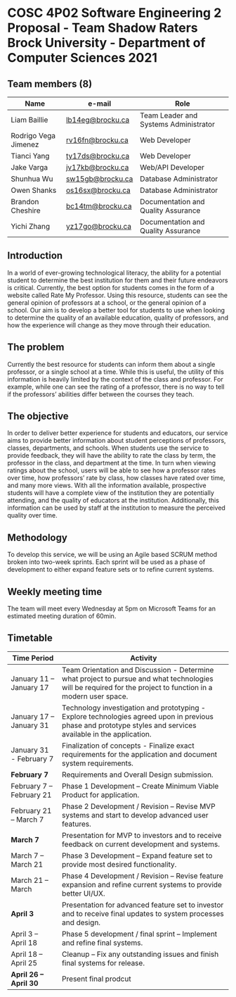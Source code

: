 # COSC 4P02 Software Engineering 2 Proposal - Team Shadow Raters Brock University - Department of Computer Sciences 2021 

## Team members (8)
Name | e-mail | Role
------------ | ------------- | -------------
Liam Baillie		 |  lb14eg@brocku.ca	  |	Team Leader and Systems Administrator <br>
Rodrigo Vega Jimenez    |  rv16fn@brocku.ca	  |	Web Developer <br>
Tianci Yang		   |  ty17ds@brocku.ca   |		Web Developer <br>
Jake Varga 		   |  jv17kb@brocku.ca 	|	Web/API Developer <br>
Shunhua Wu 		   |  sw15gb@brocku.ca 	|	Database Administrator <br>
Owen Shanks 		 |  os16sx@brocku.ca 	|	Database Administrator <br>
Brandon Cheshire |	bc14tm@brocku.ca 	|	Documentation and Quality Assurance <br>
Yichi Zhang 		 |  yz17go@brocku.ca 	|	Documentation and Quality Assurance <br>

## Introduction
In a world of ever-growing technological literacy, the ability for a potential student to determine the best institution for them and their future endeavors is critical.
Currently, the best option for students comes in the form of a website called Rate My Professor. Using this resource, students can see the general opinion of professors 
at a school, or the general opinion of a school. Our aim is to develop a better tool for students to use when looking to determine the quality of an available education,
quality of professors, and how the experience will change as they move through their education.

## The problem
Currently the best resource for students can inform them about a single professor, or a single school at a time. While this is useful, the utility of this 
information is heavily limited by the context of the class and professor. For example, while one can see the rating of a professor, there is no way 
to tell if the professors’ abilities differ between the courses they teach.

## The objective
In order to deliver better experience for students and educators, our service aims to provide better information about student perceptions of professors, 
classes, departments, and schools. When students use the service to provide feedback, they will have the ability to rate the class by term, the professor 
in the class, and department at the time. In turn when viewing ratings about the school, users will be able to see how a professor rates over time, 
how professors’ rate by class, how classes have rated over time, and many more views. With all the information available, prospective students will 
have a complete view of the institution they are potentially attending, and the quality of educators at the institution. Additionally, this information 
can be used by staff at the institution to measure the perceived quality over time. 

## Methodology
To develop this service, we will be using an Agile based SCRUM method broken into two-week sprints. Each sprint will be used as a phase of development
to either expand feature sets or to refine current systems.

## Weekly meeting time
The team will meet every Wednesday at 5pm on Microsoft Teams for an estimated meeting duration of 60min.

## Timetable

Time Period | Activity
------------ | -------------
January 11 – January 17 | Team Orientation and Discussion - Determine what project to pursue and what technologies will be required for the project to function in a modern user space.
January 17 – January 31 |	Technology investigation and prototyping - Explore technologies agreed upon in previous phase and prototype styles and services available in the application. 
January 31 - February 7 |	Finalization of concepts - Finalize exact requirements for the application and document system requirements.
**February 7** |  Requirements and Overall Design submission.
February 7 – February 21 |	Phase 1 Development – Create Minimum Viable Product for application.
February 21 – March 7 |	Phase 2 Development / Revision – Revise MVP systems and start to develop advanced user features.
**March 7** | Presentation for MVP to investors and to receive feedback on current development and systems.
March 7 – March 21 |	Phase 3 Development – Expand feature set to provide most desired functionality.
March 21 – March |	Phase 4 Development / Revision – Revise feature expansion and refine current systems to provide better UI/UX.
**April 3** | Presentation for advanced feature set to investor and to receive final updates to system processes and design.
April 3 – April 18 | Phase 5 development / final sprint – Implement and refine final systems. 
April 18 – April 25 | Cleanup – Fix any outstanding issues and finish final systems for release.
**April 26 – April 30** | Present final prodcut




